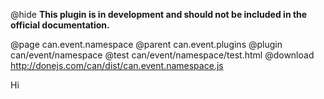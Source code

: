 @hide
**This plugin is in development and should not be included in the official documentation.**

@page can.event.namespace 
@parent can.event.plugins
@plugin can/event/namespace
@test can/event/namespace/test.html
@download http://donejs.com/can/dist/can.event.namespace.js

Hi
